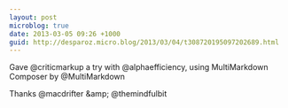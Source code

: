 ```yaml
---
layout: post
microblog: true
date: 2013-03-05 09:26 +1000
guid: http://desparoz.micro.blog/2013/03/04/t308720195097202689.html
---
```

Gave @criticmarkup a try with @alphaefficiency, using MultiMarkdown Composer by @MultiMarkdown 

Thanks @macdrifter &amp;amp; @themindfulbit
